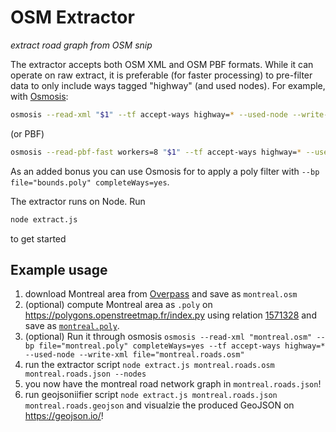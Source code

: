 # OSM Extractor
_extract road graph from OSM snip_

The extractor accepts both OSM XML and OSM PBF formats.
While it can operate on raw extract, it is preferable (for faster processing) to pre-filter data to only include ways tagged "highway" (and used nodes).
For example, with [Osmosis](https://wiki.openstreetmap.org/wiki/Osmosis):
```sh
osmosis --read-xml "$1" --tf accept-ways highway=* --used-node --write-xml file="$1.roads.osm"
```
(or PBF)
```sh
osmosis --read-pbf-fast workers=8 "$1" --tf accept-ways highway=* --used-node --write-xml file="$1.roads.osm"
```
As an added bonus you can use Osmosis for to apply a poly filter with `--bp file="bounds.poly" completeWays=yes`.

The extractor runs on Node.
Run
```sh
node extract.js
```
to get started

## Example usage
1. download Montreal area from [Overpass](https://overpass-api.de/api/map?bbox=-74.1660,45.2536,-73.2060,45.8652) and save as `montreal.osm`
2. (optional) compute Montreal area as `.poly` on https://polygons.openstreetmap.fr/index.py using relation [1571328](https://www.openstreetmap.org/relation/1571328) and save as [`montreal.poly`](https://polygons.openstreetmap.fr/get_poly.py?id=1571328&params=0).
2. (optional) Run it through osmosis `osmosis --read-xml "montreal.osm" --bp file="montreal.poly" completeWays=yes --tf accept-ways highway=* --used-node --write-xml file="montreal.roads.osm"`
3. run the extractor script `node extract.js montreal.roads.osm montreal.roads.json --nodes`
4. you now have the montreal road network graph in `montreal.roads.json`!
5. run geojsoniifier script `node extract.js montreal.roads.json montreal.roads.geojson` and visualzie the produced GeoJSON on https://geojson.io/!
